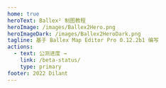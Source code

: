 ```yaml
---
home: true
heroText: Ballex² 制图教程
heroImage: /images/Ballex2Hero.png
heroImageDark: /images/Ballex2HeroDark.png
tagline: 基于 Ballex Map Editor Pro 0.12.2b1 编写
actions:
  - text: 公测进度 →
    link: /beta-status/
    type: primary
footer: 2022 Dilant
---
```


